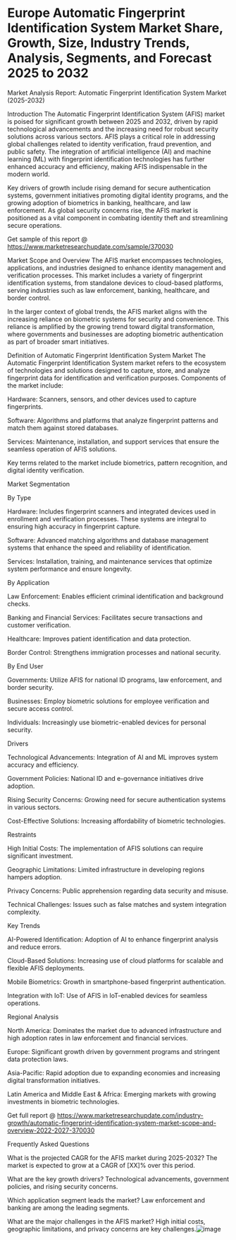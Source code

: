 # Europe Automatic Fingerprint Identification System Market Share, Growth, Size, Industry Trends, Analysis, Segments, and Forecast 2025 to 2032
Market Analysis Report: Automatic Fingerprint Identification System Market (2025-2032)

Introduction The Automatic Fingerprint Identification System (AFIS) market is poised for significant growth between 2025 and 2032, driven by rapid technological advancements and the increasing need for robust security solutions across various sectors. AFIS plays a critical role in addressing global challenges related to identity verification, fraud prevention, and public safety. The integration of artificial intelligence (AI) and machine learning (ML) with fingerprint identification technologies has further enhanced accuracy and efficiency, making AFIS indispensable in the modern world.

Key drivers of growth include rising demand for secure authentication systems, government initiatives promoting digital identity programs, and the growing adoption of biometrics in banking, healthcare, and law enforcement. As global security concerns rise, the AFIS market is positioned as a vital component in combating identity theft and streamlining secure operations.

Get sample of this report @ https://www.marketresearchupdate.com/sample/370030 

Market Scope and Overview The AFIS market encompasses technologies, applications, and industries designed to enhance identity management and verification processes. This market includes a variety of fingerprint identification systems, from standalone devices to cloud-based platforms, serving industries such as law enforcement, banking, healthcare, and border control.

In the larger context of global trends, the AFIS market aligns with the increasing reliance on biometric systems for security and convenience. This reliance is amplified by the growing trend toward digital transformation, where governments and businesses are adopting biometric authentication as part of broader smart initiatives.


Definition of Automatic Fingerprint Identification System Market The Automatic Fingerprint Identification System market refers to the ecosystem of technologies and solutions designed to capture, store, and analyze fingerprint data for identification and verification purposes. Components of the market include:

Hardware: Scanners, sensors, and other devices used to capture fingerprints.

Software: Algorithms and platforms that analyze fingerprint patterns and match them against stored databases.

Services: Maintenance, installation, and support services that ensure the seamless operation of AFIS solutions.

Key terms related to the market include biometrics, pattern recognition, and digital identity verification.


Market Segmentation

By Type

Hardware: Includes fingerprint scanners and integrated devices used in enrollment and verification processes. These systems are integral to ensuring high accuracy in fingerprint capture.

Software: Advanced matching algorithms and database management systems that enhance the speed and reliability of identification.

Services: Installation, training, and maintenance services that optimize system performance and ensure longevity.

By Application

Law Enforcement: Enables efficient criminal identification and background checks.

Banking and Financial Services: Facilitates secure transactions and customer verification.

Healthcare: Improves patient identification and data protection.

Border Control: Strengthens immigration processes and national security.

By End User

Governments: Utilize AFIS for national ID programs, law enforcement, and border security.

Businesses: Employ biometric solutions for employee verification and secure access control.

Individuals: Increasingly use biometric-enabled devices for personal security.


Drivers

Technological Advancements: Integration of AI and ML improves system accuracy and efficiency.

Government Policies: National ID and e-governance initiatives drive adoption.

Rising Security Concerns: Growing need for secure authentication systems in various sectors.

Cost-Effective Solutions: Increasing affordability of biometric technologies.


Restraints

High Initial Costs: The implementation of AFIS solutions can require significant investment.

Geographic Limitations: Limited infrastructure in developing regions hampers adoption.

Privacy Concerns: Public apprehension regarding data security and misuse.

Technical Challenges: Issues such as false matches and system integration complexity.


Key Trends

AI-Powered Identification: Adoption of AI to enhance fingerprint analysis and reduce errors.

Cloud-Based Solutions: Increasing use of cloud platforms for scalable and flexible AFIS deployments.

Mobile Biometrics: Growth in smartphone-based fingerprint authentication.

Integration with IoT: Use of AFIS in IoT-enabled devices for seamless operations.


Regional Analysis

North America: Dominates the market due to advanced infrastructure and high adoption rates in law enforcement and financial services.

Europe: Significant growth driven by government programs and stringent data protection laws.

Asia-Pacific: Rapid adoption due to expanding economies and increasing digital transformation initiatives.

Latin America and Middle East & Africa: Emerging markets with growing investments in biometric technologies.

Get full report @ https://www.marketresearchupdate.com/industry-growth/automatic-fingerprint-identification-system-market-scope-and-overview-2022-2027-370030 

Frequently Asked Questions

What is the projected CAGR for the AFIS market during 2025-2032? The market is expected to grow at a CAGR of [XX]% over this period.

What are the key growth drivers? Technological advancements, government policies, and rising security concerns.

Which application segment leads the market? Law enforcement and banking are among the leading segments.

What are the major challenges in the AFIS market? High initial costs, geographic limitations, and privacy concerns are key challenges.![image](https://github.com/user-attachments/assets/1974756e-92d8-431f-9aa0-2b5e44ee9121)
